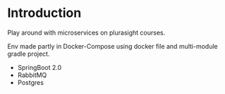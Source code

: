 # Introduction

Play around with microservices on plurasight courses.

Env made partly in Docker-Compose using docker file and multi-module gradle project. 

- SpringBoot 2.0 
- RabbitMQ
- Postgres 
